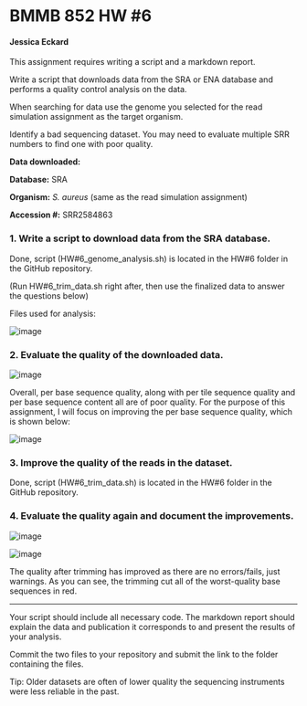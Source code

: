 # BMMB 852 HW #6

#### Jessica Eckard

This assignment requires writing a script and a markdown report.

Write a script that downloads data from the SRA or ENA database and performs a quality control analysis on the data.

When searching for data use the genome you selected for the read simulation assignment as the target organism.

Identify a bad sequencing dataset. You may need to evaluate multiple SRR numbers to find one with poor quality.

**Data downloaded:**

**Database:** SRA

**Organism:** *S. aureus* (same as the read simulation assignment)

**Accession #:** SRR2584863

### 1.	Write a script to download data from the SRA database.

Done, script (HW#6_genome_analysis.sh) is located in the HW#6 folder in the GitHub repository. 

(Run HW#6_trim_data.sh right after, then use the finalized data to answer the questions below)

Files used for analysis:

![image](https://github.com/user-attachments/assets/d4d47426-e86a-478c-a7e8-d44b4dc74ff4)



### 2.	Evaluate the quality of the downloaded data.
 
![image](https://github.com/user-attachments/assets/c96758b8-ecd2-4edd-a2ed-fe2692dc6994)


Overall, per base sequence quality, along with per tile sequence quality and per base sequence content all are of poor quality. For the purpose of this assignment, I will focus on improving the per base sequence quality, which is shown below:

![image](https://github.com/user-attachments/assets/a9c04a65-7235-44ea-97b1-7055df6657cc)

 
### 3.	Improve the quality of the reads in the dataset.
Done, script (HW#6_trim_data.sh) is located in the HW#6 folder in the GitHub repository.

### 4.	Evaluate the quality again and document the improvements.
 
![image](https://github.com/user-attachments/assets/7337e6c5-9b48-4aea-94d0-eb1f7d53cbbe)

![image](https://github.com/user-attachments/assets/7e3f83cf-53b9-4151-abe3-6b32b161fcdf)



The quality after trimming has improved as there are no errors/fails, just warnings. As you can see, the trimming cut all of the worst-quality base sequences in red. 

--------------

Your script should include all necessary code. The markdown report should explain the data and publication it corresponds to and present the results of your analysis.

Commit the two files to your repository and submit the link to the folder containing the files.

Tip: Older datasets are often of lower quality the sequencing instruments were less reliable in the past.
